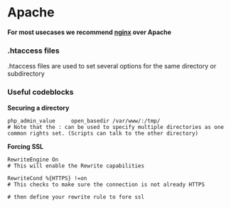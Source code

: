 # Apache
**For most usecases we recommend [nginx](#nginx) over Apache**


### .htaccess files

.htaccess files are used to set several options for the same directory or subdirectory

### Useful codeblocks

**Securing a directory**

    php_admin_value     open_basedir /var/www/:/tmp/
    # Note that the : can be used to specify multiple directories as one common rights set. (Scripts can talk to the other directory)


**Forcing SSL**

    RewriteEngine On
    # This will enable the Rewrite capabilities

    RewriteCond %{HTTPS} !=on
    # This checks to make sure the connection is not already HTTPS
    
    # then define your rewrite rule to fore ssl